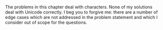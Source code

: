 The problems in this chapter deal with characters. None
of my solutions deal with Unicode correctly. I beg you
to forgive me: there are a number of edge cases which
are not addressed in the problem statement and which I
consider out of scope for the questions.
